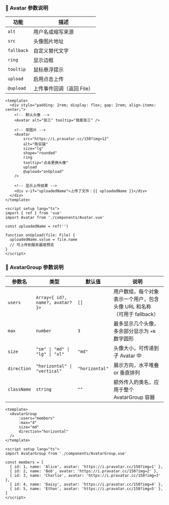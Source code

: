 
### 🧾 Avatar 参数说明

| 功能         | 描述              |
| ---------- | --------------- |
| `alt`      | 用户名或缩写来源        |
| `src`      | 头像图片地址          |
| `fallback` | 自定义替代文字         |
| `ring`     | 显示边框            |
| `tooltip`  | 鼠标悬浮提示          |
| `upload`   | 启用点击上传          |
| `@upload`  | 上传事件回调（返回 File） |

```vue
<template>
  <div style="padding: 2rem; display: flex; gap: 2rem; align-items: center;">
    <!-- 默认头像 -->
    <Avatar alt="张三" tooltip="我是张三" />

    <!-- 带图片 -->
    <Avatar
        src="https://i.pravatar.cc/150?img=12"
        alt="陈实骏"
        size="lg"
        shape="rounded"
        ring
        tooltip="点击更换头像"
        upload
        @upload="onUpload"
    />

    <!-- 显示上传结果 -->
    <div v-if="uploadedName">上传了文件：{{ uploadedName }}</div>
  </div>
</template>

<script setup lang="ts">
import { ref } from 'vue'
import Avatar from './components/Avatar.vue'

const uploadedName = ref('')

function onUpload(file: File) {
  uploadedName.value = file.name
  // 可上传到服务器或预览
}
</script>
```




### 🧾 AvatarGroup 参数说明

| 参数名         | 类型                               | 默认值            | 说明                                         |
| ----------- | -------------------------------- | -------------- | ------------------------------------------ |
| `users`     | `Array<{ id?, name?, avatar? }>` | `[]`           | 用户数组，每个对象表示一个用户，包含头像 URL 和名称（可用于 fallback） |
| `max`       | `number`                         | `3`            | 最多显示几个头像，多余部分显示为 `+N` 数字圆形                 |
| `size`      | `"sm" \| "md" \| "lg" \| "xl"`   | `"md"`         | 头像大小，可传递到子 Avatar 中                        |
| `direction` | `"horizontal" \| "vertical"`     | `"horizontal"` | 展示方向，水平堆叠 or 垂直排列                          |
| `className` | `string`                         | `""`           | 额外传入的类名，应用于整个 AvatarGroup 容器               |



```vue
<template>
  <AvatarGroup
      :users="members"
      :max="4"
      size="md"
      direction="horizontal"
  />
</template>

<script setup lang="ts">
import AvatarGroup from './components/AvatarGroup.vue'

const members = [
  { id: 1, name: 'Alice', avatar: 'https://i.pravatar.cc/150?img=1' },
  { id: 2, name: 'Bob', avatar: 'https://i.pravatar.cc/150?img=2' },
  { id: 3, name: 'Charlie', avatar: 'https://i.pravatar.cc/150?img=3' },
  { id: 4, name: 'Daisy', avatar: 'https://i.pravatar.cc/150?img=4' },
  { id: 5, name: 'Ethan', avatar: 'https://i.pravatar.cc/150?img=5' },
]
</script>

```